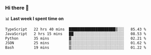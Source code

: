 ### Hi there 👋

<!--
**DBvc/DBvc** is a ✨ _special_ ✨ repository because its `README.md` (this file) appears on your GitHub profile.

Here are some ideas to get you started:

- 🔭 I’m currently working on ...
- 🌱 I’m currently learning ...
- 👯 I’m looking to collaborate on ...
- 🤔 I’m looking for help with ...
- 💬 Ask me about ...
- 📫 How to reach me: ...
- 😄 Pronouns: ...
- ⚡ Fun fact: ...
-->

📊 **Last week I spent time on**
<!--START_SECTION:waka-->

```txt
TypeScript   22 hrs 40 mins  █████████████████████▒░░░   85.43 %
JavaScript   2 hrs 15 mins   ██░░░░░░░░░░░░░░░░░░░░░░░   08.53 %
Python       35 mins         ▓░░░░░░░░░░░░░░░░░░░░░░░░   02.21 %
JSON         25 mins         ▒░░░░░░░░░░░░░░░░░░░░░░░░   01.62 %
Bash         19 mins         ▒░░░░░░░░░░░░░░░░░░░░░░░░   01.22 %
```

<!--END_SECTION:waka-->
